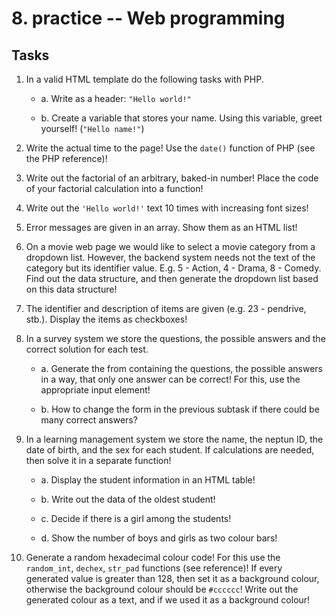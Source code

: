 # 8. practice -- Web programming

Tasks
---------

1. In a valid HTML template do the following tasks with PHP.
    
    - a. Write as a header: `"Hello world!"`
    
    - b. Create a variable that stores your name. Using this variable, greet yourself! (`"Hello name!"`)

2. Write the actual time to the page! Use the `date()` function of PHP (see the PHP reference)!

3. Write out the factorial of an arbitrary, baked-in number! Place the code of your factorial calculation into a function!

4. Write out the `'Hello world!'` text 10 times with increasing font sizes!

5. Error messages are given in an array. Show them as an HTML list!

6. On a movie web page we would like to select a movie category from a dropdown list. However, the backend system needs not the text of the category but its identifier value. E.g. 5 - Action, 4 - Drama, 8 - Comedy. Find out the data structure, and then generate the dropdown list based on this data structure!

7. The identifier and description of items are given (e.g. 23 - pendrive, stb.). Display the items as checkboxes!

8. In a survey system we store the questions, the possible answers and the correct solution for each test.
    
    - a. Generate the from containing the questions, the possible answers in a way, that only one answer can be correct! For this, use the appropriate input element!
    
    - b. How to change the form in the previous subtask if there could be many correct answers?

9. In a learning management system we store the name, the neptun ID, the date of birth, and the sex for each student. If calculations are needed, then solve it in a separate function!
    
    - a. Display the student information in an HTML table!
    
    - b. Write out the data of the oldest student!
    
    - c. Decide if there is a girl among the students!
    
    - d. Show the number of boys and girls as two colour bars!

10. Generate a random hexadecimal colour code! For this use the `random_int`, `dechex`, `str_pad` functions (see reference)! If every generated value is greater than 128, then set it as a background colour, otherwise the background colour should be `#cccccc`! Write out the generated colour as a text, and if we used it as a background colour!
